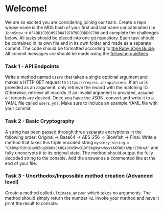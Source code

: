 # Welcome!
We are so excited you are considering joining our team. Create a repo whose name is the MD5 hash of your first and last name concatenated (i.e. `JohnSnow` -> `0F4DD1CD0109780A797879DD3DD0C700` and complete the challenges below. All tasks should be placed into one git repository. Each task should be contained in its own file and in its own folder and made as a separate commit. The code should be formatted according to [the Ruby Style Guide](https://github.com/rubocop-hq/ruby-style-guide). All commit messages are should be made using the [following guidlines](https://chris.beams.io/posts/git-commit/)

### Task 1 - API Endpoints
Write a method named `users` that takes a single optional argument and makes a HTTP GET request to `https://reqres.in/api/users`. If an `id` is provided as an argument, only retrieve the record with the matching ID. Otherwise, retrieve all records. If an invalid argument is provided, assume all records are desired. Once you have the JSON, convert and write it to a YAML file called `users.yml`. Make sure to include an example YAML file with your commit.

### Task 2 - Basic Cryptography
A string has been passed through three separate encryptions in the following order: Original -> Base64 -> AES-256 -> Blowfish -> Final. Write a method that takes this triple encoded string `mystery_string = "OXbVgH7UriGqmRZcqOXUOvJt8Q4JKn5MwD1XP8bg9yHwhssYAKfWE+AMpr25HruA"` and fully unencrypts it to its original state. The method should output the fully decoded string to the console. Add the answer as a commented line at the end of your file.

### Task 3 - Unorthodox/Impossible method creation (Advanced level)
Create a method called `ultimate.answer` which takes no arguments. The method should simply return the number `42`. Invoke your method and have it print the result to console.
